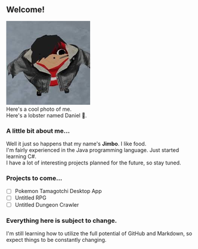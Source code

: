 ## Welcome!

![Image of Jimbo](jimbo.jpg)<br>
Here's a cool photo of me.<br>
Here's a lobster named Daniel :lobster:.

### A little bit about me...

Well it just so happens that my name's **Jimbo**. I like food.<br>
I'm fairly experienced in the Java programming language. Just started learning C#.<br>
I have a lot of interesting projects planned for the future, so stay tuned.

### Projects to come...

- [ ] Pokemon Tamagotchi Desktop App
- [ ] Untitled RPG
- [ ] Untitled Dungeon Crawler

### Everything here is subject to change.

I'm still learning how to utilize the full potential of GitHub and Markdown, so expect things to be constantly changing.
